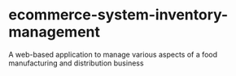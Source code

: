# ecommerce-system-inventory-management
A web-based application to manage various aspects of a food manufacturing and distribution business
